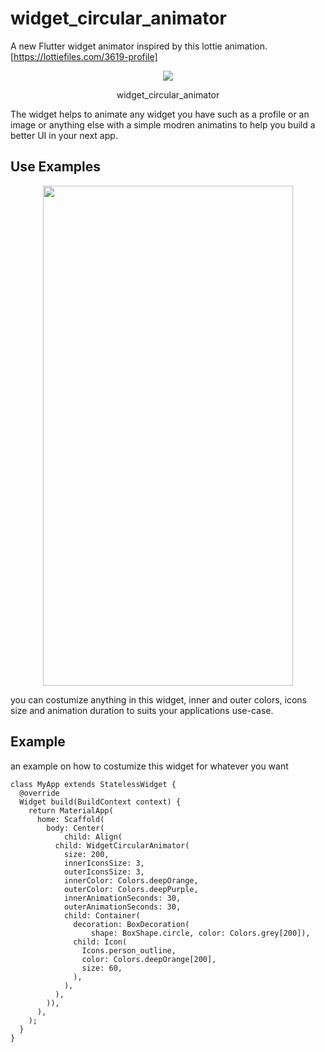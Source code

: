 # widget_circular_animator

A new Flutter widget animator inspired by this lottie animation. [https://lottiefiles.com/3619-profile]


<div align="center">
<img src="https://github.com/Ezaldeen99/widget_circular_animator/blob/master/screenshots/example1.gif" >
<p>widget_circular_animator</p>
</div>


The widget helps to animate any widget you have such as a profile or an image or anything else with a simple modren animatins to help you build a better UI in your next app.



## Use Examples 


<div align="center">
<img src="https://github.com/Ezaldeen99/widget_circular_animator/blob/master/screenshots/Screenshot_20201116-162822_Gallery.jpg" width="400" height="800">
</div>


you can costumize anything in this widget, inner and outer colors, icons size and animation duration to suits your applications use-case.


## Example

an example on how to costumize this widget for whatever you want

```
class MyApp extends StatelessWidget {
  @override
  Widget build(BuildContext context) {
    return MaterialApp(
      home: Scaffold(
        body: Center(
            child: Align(
          child: WidgetCircularAnimator(
            size: 200,
            innerIconsSize: 3,
            outerIconsSize: 3,
            innerColor: Colors.deepOrange,
            outerColor: Colors.deepPurple,
            innerAnimationSeconds: 30,
            outerAnimationSeconds: 30,
            child: Container(
              decoration: BoxDecoration(
                  shape: BoxShape.circle, color: Colors.grey[200]),
              child: Icon(
                Icons.person_outline,
                color: Colors.deepOrange[200],
                size: 60,
              ),
            ),
          ),
        )),
      ),
    );
  }
}
```

